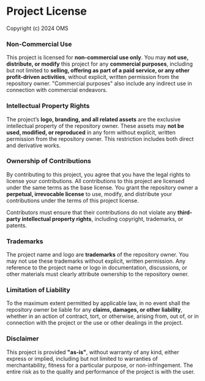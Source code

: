 # Project License

Copyright (c) 2024 OMS

### Non-Commercial Use
This project is licensed for **non-commercial use only**. You may **not use, distribute, or modify** this project for any **commercial purposes**, including but not limited to **selling, offering as part of a paid service, or any other profit-driven activities**, without explicit, written permission from the repository owner. "Commercial purposes" also include any indirect use in connection with commercial endeavors.

### Intellectual Property Rights
The project’s **logo, branding, and all related assets** are the exclusive intellectual property of the repository owner. These assets may **not be used, modified, or reproduced** in any form without explicit, written permission from the repository owner. This restriction includes both direct and derivative works.

### Ownership of Contributions
By contributing to this project, you agree that you have the legal rights to license your contributions. All contributions to this project are licensed under the same terms as the base license. You grant the repository owner a **perpetual, irrevocable license** to use, modify, and distribute your contributions under the terms of this project license.

Contributors must ensure that their contributions do not violate any **third-party intellectual property rights**, including copyright, trademarks, or patents.

### Trademarks
The project name and logo are **trademarks** of the repository owner. You may not use these trademarks without explicit, written permission. Any reference to the project name or logo in documentation, discussions, or other materials must clearly attribute ownership to the repository owner.

### Limitation of Liability
To the maximum extent permitted by applicable law, in no event shall the repository owner be liable for any **claims, damages, or other liability**, whether in an action of contract, tort, or otherwise, arising from, out of, or in connection with the project or the use or other dealings in the project.

### Disclaimer
This project is provided **"as-is"**, without warranty of any kind, either express or implied, including but not limited to warranties of merchantability, fitness for a particular purpose, or non-infringement. The entire risk as to the quality and performance of the project is with the user.
